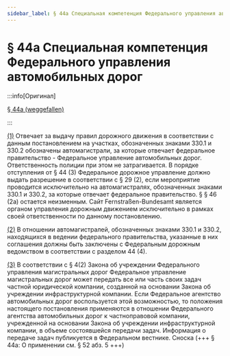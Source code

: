 ```yaml
---
sidebar_label: § 44a Специальная компетенция Федерального управления автомобильных дорог
---
```


# § 44a Специальная компетенция Федерального управления автомобильных дорог

:::info[Оригинал]

[§ 44a (weggefallen)](https://www.gesetze-im-internet.de/stvo_2013/__44a.html)

:::


<span id="1">[(1)](#1)</span> Отвечает за выдачу правил дорожного движения в соответствии с данным постановлением на участках,
обозначенных знаками
330.1 и 330.2 обозначены автомагистрали, за которые отвечает федеральное правительство -
Федеральное управление автомобильных дорог. Ответственность полиции при этом не затрагивается.
В порядке отступления от § 44 (3) Федеральное дорожное управление должно выдать разрешение в
соответствии с § 29 (2), если мероприятие проводится исключительно на автомагистралях,
обозначенных знаками 330.1 и 330.2, за которые отвечает федеральное правительство. § § 46 (2a)
остается неизменным. Сайт
Fernstraßen-Bundesamt является органом управления дорожным движением исключительно в рамках своей
ответственности по данному постановлению.


<span id="2">[(2)](#2)</span> В отношении автомагистралей, обозначенных знаками 330.1 и 330.2, находящихся в ведении
федерального правительства, указанные в них соглашения должны быть заключены с Федеральным
дорожным ведомством в соответствии с разделом 44 (4).


<span id="3">[(3)](#3)</span> В соответствии с § 4(2) Закона об учреждении Федерального управления магистральных дорог
Федеральное управление магистральных дорог может передать все или часть своих задач частной
юридической компании, созданной на основании Закона об учреждении инфраструктурной компании.
Если Федеральное агентство автомобильных дорог воспользуется этой возможностью, то положения
настоящего постановления применяются в отношении Федерального агентства автомобильных дорог к
частноправовой компании, учрежденной на основании Закона об учреждении инфраструктурной
компании, в объеме состоявшейся передачи задач. Информация о передаче задач публикуется в
Федеральном вестнике.
Сноска
(+++ § 44a: О применении см. § 52 абз. 5 +++)
